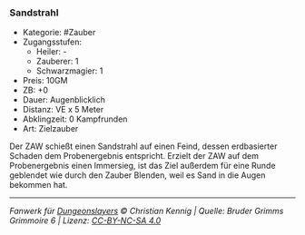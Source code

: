 ### Sandstrahl

- Kategorie: #Zauber
- Zugangsstufen:
  - Heiler: -
  - Zauberer: 1
  - Schwarzmagier: 1
- Preis: 10GM
- ZB: +0
- Dauer: Augenblicklich
- Distanz: VE x 5 Meter
- Abklingzeit: 0 Kampfrunden
- Art: Zielzauber



Der ZAW schießt einen Sandstrahl auf einen Feind, dessen erdbasierter Schaden dem Probenergebnis entspricht. Erzielt der ZAW auf dem Probenergebnis einen Immersieg, ist das Ziel außerdem für eine Runde geblendet wie durch den Zauber Blenden, weil es Sand in die Augen bekommen hat.

---

_Fanwerk für [Dungeonslayers](https://www.dungeonslayers.net/) © Christian Kennig | Quelle: Bruder Grimms Grimmoire 6 | Lizenz: [CC-BY-NC-SA 4.0](https://creativecommons.org/licenses/by-nc-sa/4.0/deed.de)_
